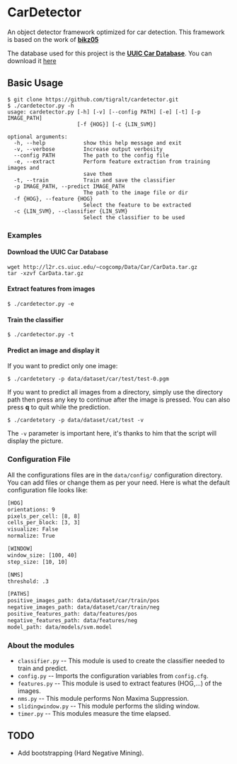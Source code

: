 # CarDetector
An object detector framework optimized for car detection.
This framework is based on the work of [**bikz05**](https://github.com/bikz05/object-detector.git)

The database used for this project is the [**UUIC Car Database**](http://cogcomp.cs.illinois.edu/Data/Car/README.txt).
You can download it [here](http://l2r.cs.uiuc.edu/~cogcomp/Data/Car/CarData.tar.gz)

## Basic Usage

```shell
$ git clone https://github.com/tigralt/cardetector.git
$ ./cardetector.py -h
usage: cardetector.py [-h] [-v] [--config PATH] [-e] [-t] [-p IMAGE_PATH]
                      [-f {HOG}] [-c {LIN_SVM}]

optional arguments:
  -h, --help            show this help message and exit
  -v, --verbose         Increase output verbosity
  --config PATH         The path to the config file
  -e, --extract         Perform feature extraction from training images and
                        save them
  -t, --train           Train and save the classifier
  -p IMAGE_PATH, --predict IMAGE_PATH
                        The path to the image file or dir
  -f {HOG}, --feature {HOG}
                        Select the feature to be extracted
  -c {LIN_SVM}, --classifier {LIN_SVM}
                        Select the classifier to be used
```
### Examples
#### Download the UUIC Car Database

```
wget http://l2r.cs.uiuc.edu/~cogcomp/Data/Car/CarData.tar.gz
tar -xzvf CarData.tar.gz
```

#### Extract features from images

```
$ ./cardetector.py -e
```

#### Train the classifier

```
$ ./cardetector.py -t
```

#### Predict an image and display it

If you want to predict only one image:
```
$ ./cardetetory -p data/dataset/car/test/test-0.pgm
```

If you want to predict all images from a directory, simply use the directory path then press any key to continue after the image is pressed.
You can also press **q** to quit while the prediction.
```
$ ./cardetetory -p data/dataset/cat/test -v
```

The `-v` parameter is important here, it's thanks to him that the script will display the picture.


### Configuration File

All the configurations files are in the `data/config/` configuration directory. You can add files or change them as per your need. Here is what the default configuration file looks like:

```bash
[HOG]
orientations: 9
pixels_per_cell: [8, 8]
cells_per_block: [3, 3]
visualize: False
normalize: True

[WINDOW]
window_size: [100, 40]
step_size: [10, 10]

[NMS]
threshold: .3

[PATHS]
positive_images_path: data/dataset/car/train/pos
negative_images_path: data/dataset/car/train/neg
positive_features_path: data/features/pos
negative_features_path: data/features/neg
model_path: data/models/svm.model
```

### About the modules

* `classifier.py` -- This module is used to create the classifier needed to train and predict.
* `config.py` -- Imports the configuration variables from `config.cfg`.
* `features.py` -- This module is used to extract features (HOG,...) of the images.
* `nms.py` -- This module performs Non Maxima Suppression.
* `slidingwindow.py` -- This module performs the sliding window.
* `timer.py` -- This modules measure the time elapsed.

## TODO

* Add bootstrapping (Hard Negative Mining).
